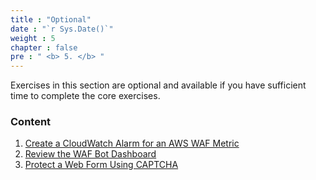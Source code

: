 ```yaml
---
title : "Optional"
date : "`r Sys.Date()`"
weight : 5
chapter : false
pre : " <b> 5. </b> "
---
```


Exercises in this section are optional and available if you have sufficient time to complete the core exercises.

### Content
1. [Create a CloudWatch Alarm for an AWS WAF Metric](5.1/)
2. [Review the WAF Bot Dashboard](5.2/)
3. [Protect a Web Form Using CAPTCHA](5.3/)